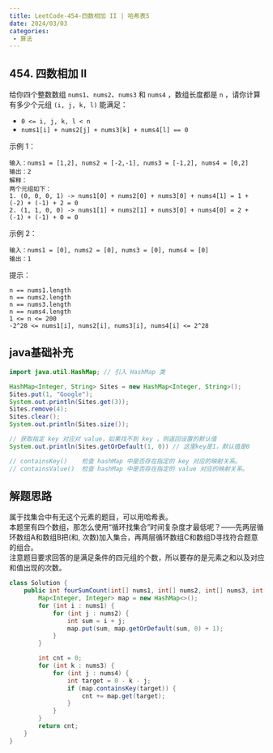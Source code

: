 ```yaml
---
title: LeetCode-454-四数相加 II | 哈希表5
date: 2024/03/03
categories:
 - 算法
---
```

## 454. 四数相加 II
给你四个整数数组 `nums1`、`nums2`、`nums3` 和 `nums4` ，数组长度都是 `n` ，请你计算有多少个元组 `(i, j, k, l)` 能满足：
- ` 0 <= i, j, k, l < n `
- ` nums1[i] + nums2[j] + nums3[k] + nums4[l] == 0 `

示例 1：
```
输入：nums1 = [1,2], nums2 = [-2,-1], nums3 = [-1,2], nums4 = [0,2]
输出：2
解释：
两个元组如下：
1. (0, 0, 0, 1) -> nums1[0] + nums2[0] + nums3[0] + nums4[1] = 1 + (-2) + (-1) + 2 = 0
2. (1, 1, 0, 0) -> nums1[1] + nums2[1] + nums3[0] + nums4[0] = 2 + (-1) + (-1) + 0 = 0
```
示例 2：
```
输入：nums1 = [0], nums2 = [0], nums3 = [0], nums4 = [0]
输出：1
```

提示：
```
n == nums1.length
n == nums2.length
n == nums3.length
n == nums4.length
1 <= n <= 200
-2^28 <= nums1[i], nums2[i], nums3[i], nums4[i] <= 2^28
```

## java基础补充
```java
import java.util.HashMap; // 引入 HashMap 类

HashMap<Integer, String> Sites = new HashMap<Integer, String>();
Sites.put(1, "Google");
System.out.println(Sites.get(3));
Sites.remove(4);
Sites.clear();
System.out.println(Sites.size());

// 获取指定 key 对应对 value，如果找不到 key ，则返回设置的默认值
System.out.println(Sites.getOrDefault(1, 0)) // 这里key是1，默认值是0

// containsKey()	检查 hashMap 中是否存在指定的 key 对应的映射关系。
// containsValue()	检查 hashMap 中是否存在指定的 value 对应的映射关系。
```

## 解题思路
属于找集合中有无这个元素的题目，可以用哈希表。<br/>
本题里有四个数组，那怎么使用“循环找集合”时间复杂度才最低呢？——先两层循环数组A和数组B把(和, 次数)加入集合，再两层循环数组C和数组D寻找符合题意的组合。<br/>
注意题目要求回答的是满足条件的四元组的个数，所以要存的是元素之和以及对应和值出现的次数。

```java
class Solution {
    public int fourSumCount(int[] nums1, int[] nums2, int[] nums3, int[] nums4) {
        Map<Integer, Integer> map = new HashMap<>();
        for (int i : nums1) {
            for (int j : nums2) {
                int sum = i + j;
                map.put(sum, map.getOrDefault(sum, 0) + 1);
            }
        }

        int cnt = 0;
        for (int k : nums3) {
            for (int j : nums4) {
                int target = 0 - k - j;
                if (map.containsKey(target)) {
                    cnt += map.get(target);
                }
            }
        }
        return cnt;
    }
}
```